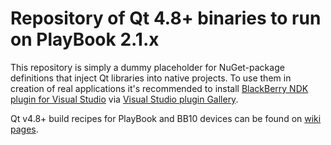 Repository of Qt 4.8+ binaries to run on PlayBook 2.1.x
===

This repository is simply a dummy placeholder for NuGet-package definitions that inject Qt libraries into native projects.
To use them in creation of real applications it's recommended to install [BlackBerry NDK plugin for Visual Studio](https://github.com/phofman/vs-plugin) via [Visual Studio plugin Gallery](https://visualstudiogallery.msdn.microsoft.com/site/search?query=blackberry%20qnx&f%5B0%5D.Value=blackberry%20qnx&f%5B0%5D.Type=SearchText&ac=4).

Qt v4.8+ build recipes for PlayBook and BB10 devices can be found on [wiki pages](https://github.com/phofman/qt/wiki).
